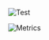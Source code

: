 
![Test](https://justservemoimha.azurewebsites.net/)

![Metrics](https://metrics.lecoq.io/moimhossain?template=classic&languages=1&introduction=1&gists=1&lines=1&activity=1&languages.colors=github&languages.threshold=0%25&introduction.title=true&activity.limit=5&activity.days=14&activity.filter=all&activity.visibility=all&activity.timestamps=false&config.timezone=Europe%2FAmsterdam)
